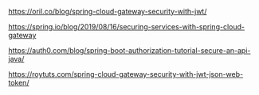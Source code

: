 https://oril.co/blog/spring-cloud-gateway-security-with-jwt/

https://spring.io/blog/2019/08/16/securing-services-with-spring-cloud-gateway

https://auth0.com/blog/spring-boot-authorization-tutorial-secure-an-api-java/

https://roytuts.com/spring-cloud-gateway-security-with-jwt-json-web-token/

